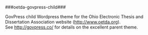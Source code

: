 ###oetda-govpress-child###

GovPress child Wordpress theme for the Ohio Electronic Thesis and Dissertation Association website (http://www.oetda.org).  
See http://govpress.co/ for details on the excellent parent theme.
